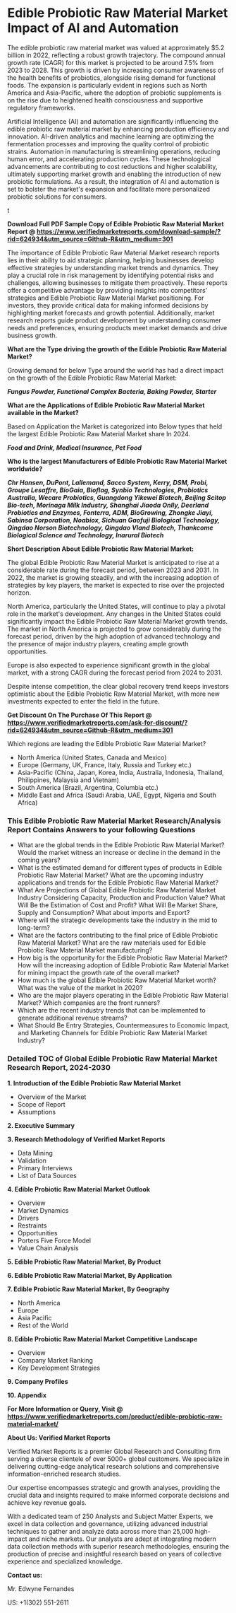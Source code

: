 <meta name="title" content="Global  Edible Probiotic Raw Material Market Impact of AI and Automation"><meta name="description" content="  The edible probiotic raw material market was valued at approximately $5.2 billion in 2022, reflecting a robust growth trajectory. The compound annual growth rate (CA"><meta name="title" content=" Edible Probiotic Raw Material Market Size, Share, Scope, Trends, Growth, Opportunities, Analysis, Forecast"> <h1>Edible Probiotic Raw Material Market Impact of AI and Automation</h1> <p>The edible probiotic raw material market was valued at approximately $5.2 billion in 2022, reflecting a robust growth trajectory. The compound annual growth rate (CAGR) for this market is projected to be around 7.5% from 2023 to 2028. This growth is driven by increasing consumer awareness of the health benefits of probiotics, alongside rising demand for functional foods. The expansion is particularly evident in regions such as North America and Asia-Pacific, where the adoption of probiotic supplements is on the rise due to heightened health consciousness and supportive regulatory frameworks.</p> <p>Artificial Intelligence (AI) and automation are significantly influencing the edible probiotic raw material market by enhancing production efficiency and innovation. AI-driven analytics and machine learning are optimizing the fermentation processes and improving the quality control of probiotic strains. Automation in manufacturing is streamlining operations, reducing human error, and accelerating production cycles. These technological advancements are contributing to cost reductions and higher scalability, ultimately supporting market growth and enabling the introduction of new probiotic formulations. As a result, the integration of AI and automation is set to bolster the market's expansion and facilitate more personalized probiotic solutions for consumers.</p> t</p><p id="" class=""><strong>Download Full PDF Sample Copy of Edible Probiotic Raw Material Market Report @ <a href="https://www.verifiedmarketreports.com/download-sample/?rid=624934&utm_source=Github-R&utm_medium=301" target="_blank">https://www.verifiedmarketreports.com/download-sample/?rid=624934&utm_source=Github-R&utm_medium=301</a></strong></p><p>The importance of&nbsp;Edible Probiotic Raw Material Market research reports lies in their ability to aid strategic planning, helping businesses develop effective strategies by understanding market trends and dynamics. They play a crucial role in risk management by identifying potential risks and challenges, allowing businesses to mitigate them proactively. These reports offer a competitive advantage by providing insights into competitors' strategies and Edible Probiotic Raw Material Market positioning. For investors, they provide critical data for making informed decisions by highlighting market forecasts and growth potential. Additionally, market research reports guide product development by understanding consumer needs and preferences, ensuring products meet market demands and drive business growth.</p><p><strong>What are the&nbsp;Type driving the growth of the Edible Probiotic Raw Material Market?</strong></p><p id="" class="">Growing demand for below Type around the world has had a direct impact on the growth of the Edible Probiotic Raw Material Market:</p><em><strong>Fungus Powder, Functional Complex Bacteria, Baking Powder, Starter</strong></em></p><strong>What are the&nbsp;Applications&nbsp;of Edible Probiotic Raw Material Market available in the Market?</strong></p><p id="" class="">Based on Application the Market is categorized into Below types that held the largest Edible Probiotic Raw Material Market share In 2024.</p><em><strong>Food and Drink, Medical Insurance, Pet Food</strong></em></p><strong>Who is the largest Manufacturers of Edible Probiotic Raw Material Market worldwide?</strong></p><p><em><strong>Chr Hansen, DuPont, Lallemand, Sacco System, Kerry, DSM, Probi, Groupe Lesaffre, BioGaia, Bioflag, Synbio Technologies, Probiotics Australia, Wecare Probiotics, Guangdong Yikewei Biotech, Beijing Scitop Bio-tech, Morinaga Milk Industry, Shanghai Jiaoda Onlly, Deerland Probiotics and Enzymes, Fonterra, ADM, BioGrowing, Zhongke Jiayi, Sabinsa Corporation, Noabiox, Sichuan Gaofuji Biological Technology, Qingdao Norson Biotechnology, Qingdao Vland Biotech, Thankcome Biological Science and Technology, Inarural Biotech</strong></em></p><p id="" class=""><strong>Short Description About Edible Probiotic Raw Material Market:</strong></p><p>The global Edible Probiotic Raw Material Market is anticipated to rise at a considerable rate during the forecast period, between 2023 and 2031. In 2022, the market is growing steadily, and with the increasing adoption of strategies by key players, the market is expected to rise over the projected horizon.</p><p>North America, particularly the United States, will continue to play a pivotal role in the market's development. Any changes in the United States could significantly impact the Edible Probiotic Raw Material Market growth trends. The market in North America is projected to grow considerably during the forecast period, driven by the high adoption of advanced technology and the presence of major industry players, creating ample growth opportunities.</p><p>Europe is also expected to experience significant growth in the global market, with a strong CAGR during the forecast period from 2024 to 2031.</p><p>Despite intense competition, the clear global recovery trend keeps investors optimistic about the Edible Probiotic Raw Material Market, with more new investments expected to enter the field in the future.</p><p id="" class=""><strong>Get Discount On The Purchase Of This Report @ <a href="https://www.verifiedmarketreports.com/ask-for-discount/?rid=624934&utm_source=Github-R&utm_medium=301" target="_blank">https://www.verifiedmarketreports.com/ask-for-discount/?rid=624934&utm_source=Github-R&utm_medium=301</a></strong></p>Which regions are leading the Edible Probiotic Raw Material Market?</p><ul><li>North America (United States, Canada and Mexico)</li><li>Europe (Germany, UK, France, Italy, Russia and Turkey etc.)</li><li>Asia-Pacific (China, Japan, Korea, India, Australia, Indonesia, Thailand, Philippines, Malaysia and Vietnam)</li><li>South America (Brazil, Argentina, Columbia etc.)</li><li>Middle East and Africa (Saudi Arabia, UAE, Egypt, Nigeria and South Africa)</li></ul><h3 id="" class="">This Edible Probiotic Raw Material Market Research/Analysis Report Contains Answers to your following Questions</h3><ul><li>What are the global trends in the Edible Probiotic Raw Material Market? Would the market witness an increase or decline in the demand in the coming years?</li><li>What is the estimated demand for different types of products in Edible Probiotic Raw Material Market? What are the upcoming industry applications and trends for the Edible Probiotic Raw Material Market?</li><li>What Are Projections of Global Edible Probiotic Raw Material Market Industry Considering Capacity, Production and Production Value? What Will Be the Estimation of Cost and Profit? What Will Be Market Share, Supply and Consumption? What about imports and Export?</li><li>Where will the strategic developments take the industry in the mid to long-term?</li><li>What are the factors contributing to the final price of Edible Probiotic Raw Material Market? What are the raw materials used for Edible Probiotic Raw Material Market manufacturing?</li><li>How big is the opportunity for the Edible Probiotic Raw Material Market? How will the increasing adoption of Edible Probiotic Raw Material Market for mining impact the growth rate of the overall market?</li><li>How much is the global Edible Probiotic Raw Material Market worth? What was the value of the market In 2020?</li><li>Who are the major players operating in the Edible Probiotic Raw Material Market? Which companies are the front runners?</li><li>Which are the recent industry trends that can be implemented to generate additional revenue streams?</li><li>What Should Be Entry Strategies, Countermeasures to Economic Impact, and Marketing Channels for Edible Probiotic Raw Material Market Industry?</li></ul><h3 id="" class="">Detailed TOC of Global Edible Probiotic Raw Material Market Research Report, 2024-2030</h3><p id="" class=""><strong>1. Introduction of the Edible Probiotic Raw Material Market</strong></p><ul><li>Overview of the Market</li><li>Scope of Report</li><li>Assumptions</li></ul><p id="" class=""><strong>2. Executive Summary</strong></p><p id="" class=""><strong>3. Research Methodology of Verified Market Reports</strong></p><ul><li>Data Mining</li><li>Validation</li><li>Primary Interviews</li><li>List of Data Sources</li></ul><p id="" class=""><strong>4. Edible Probiotic Raw Material Market Outlook</strong></p><ul><li>Overview</li><li>Market Dynamics</li><li>Drivers</li><li>Restraints</li><li>Opportunities</li><li>Porters Five Force Model</li><li>Value Chain Analysis</li></ul><p id="" class=""><strong>5. Edible Probiotic Raw Material Market, By Product</strong></p><p id="" class=""><strong>6. Edible Probiotic Raw Material Market, By Application</strong></p><p id="" class=""><strong>7. Edible Probiotic Raw Material Market, By Geography</strong></p><ul><li>North America</li><li>Europe</li><li>Asia Pacific</li><li>Rest of the World</li></ul><p id="" class=""><strong>8. Edible Probiotic Raw Material Market Competitive Landscape</strong></p><ul><li>Overview</li><li>Company Market Ranking</li><li>Key Development Strategies</li></ul><p id="" class=""><strong>9. Company Profiles</strong></p><p id="" class=""><strong>10. Appendix</strong></p><p id="" class=""><strong>For More Information or Query, Visit @ <a href="https://www.verifiedmarketreports.com/product/edible-probiotic-raw-material-market/" target="_blank">https://www.verifiedmarketreports.com/product/edible-probiotic-raw-material-market/</a></strong></p><p id="" class=""><strong>About Us: Verified Market Reports</strong></p><p id="" class="">Verified Market Reports is a premier Global Research and Consulting firm serving a diverse clientele of over 5000+ global customers. We specialize in delivering cutting-edge analytical research solutions and comprehensive information-enriched research studies.</p><p id="" class="">Our expertise encompasses strategic and growth analyses, providing the crucial data and insights required to make informed corporate decisions and achieve key revenue goals.</p><p id="" class="">With a dedicated team of 250 Analysts and Subject Matter Experts, we excel in data collection and governance, utilizing advanced industrial techniques to gather and analyze data across more than 25,000 high-impact and niche markets. Our analysts are adept at integrating modern data collection methods with superior research methodologies, ensuring the production of precise and insightful research based on years of collective experience and specialized knowledge.</p><p id="" class=""><strong>Contact us:</strong></p><p id="" class="">Mr. Edwyne Fernandes</p><p id="" class="">US: +1(302) 551-2611</p>